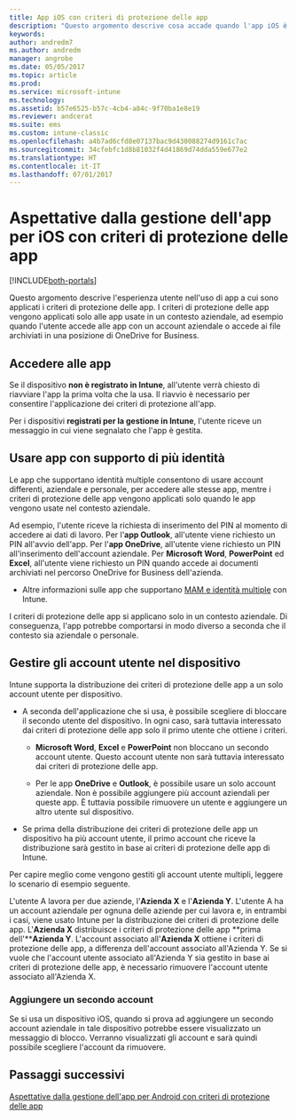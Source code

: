```yaml
---
title: App iOS con criteri di protezione delle app
description: "Questo argomento descrive cosa accade quando l'app iOS è gestita in base ai criteri di protezione delle app."
keywords: 
author: andredm7
ms.author: andredm
manager: angrobe
ms.date: 05/05/2017
ms.topic: article
ms.prod: 
ms.service: microsoft-intune
ms.technology: 
ms.assetid: b57e6525-b57c-4cb4-a84c-9f70ba1e8e19
ms.reviewer: andcerat
ms.suite: ems
ms.custom: intune-classic
ms.openlocfilehash: a4b7ad6cfd8e07137bac9d430088274d9161c7ac
ms.sourcegitcommit: 34cfebfc1d8b81032f4d41869d74dda559e677e2
ms.translationtype: HT
ms.contentlocale: it-IT
ms.lasthandoff: 07/01/2017
---
```

# <a name="what-to-expect-when-your-ios-app-is-managed-by-app-protection-policies"></a>Aspettative dalla gestione dell'app per iOS con criteri di protezione delle app

[!INCLUDE[both-portals](./includes/note-for-both-portals.md)]

 Questo argomento descrive l'esperienza utente nell'uso di app a cui sono applicati i criteri di protezione delle app. I criteri di protezione delle app vengono applicati solo alle app usate in un contesto aziendale, ad esempio quando l'utente accede alle app con un account aziendale o accede ai file archiviati in una posizione di OneDrive for Business.

##  <a name="access-apps"></a>Accedere alle app

Se il dispositivo **non è registrato in Intune**, all'utente verrà chiesto di riavviare l'app la prima volta che la usa. Il riavvio è necessario per consentire l'applicazione dei criteri di protezione all'app. 

<!--- The following screenshot from the Skype app illustrates this restart request: --->


<!---  ![Screenshot of the iOS device showing PIN prompt](../media/appmanagement/iOS_AppPINPrompt.png) --->

Per i dispositivi **registrati per la gestione in Intune**, l'utente riceve un messaggio in cui viene segnalato che l'app è gestita.

##  <a name="use-apps-with-multi-identity-support"></a>Usare app con supporto di più identità

Le app che supportano identità multiple consentono di usare account differenti, aziendale e personale, per accedere alle stesse app, mentre i criteri di protezione delle app vengono applicati solo quando le app vengono usate nel contesto aziendale.  

Ad esempio, l'utente riceve la richiesta di inserimento del PIN al momento di accedere ai dati di lavoro. Per l'**app Outlook**, all'utente viene richiesto un PIN all'avvio dell'app. Per l'**app OneDrive**, all'utente viene richiesto un PIN all'inserimento dell'account aziendale.  Per **Microsoft Word**, **PowerPoint** ed **Excel**, all'utente viene richiesto un PIN quando accede ai documenti archiviati nel percorso OneDrive for Business dell'azienda.

- Altre informazioni sulle app che supportano [MAM e identità multiple](https://www.microsoft.com/cloud-platform/microsoft-intune-apps) con Intune.

I criteri di protezione delle app si applicano solo in un contesto aziendale. Di conseguenza, l'app potrebbe comportarsi in modo diverso a seconda che il contesto sia aziendale o personale.

##  <a name="manage-user-accounts-on-the-device"></a>Gestire gli account utente nel dispositivo

Intune supporta la distribuzione dei criteri di protezione delle app a un solo account utente per dispositivo.

* A seconda dell'applicazione che si usa, è possibile scegliere di bloccare il secondo utente del dispositivo. In ogni caso, sarà tuttavia interessato dai criteri di protezione delle app solo il primo utente che ottiene i criteri.
  * **Microsoft Word**, **Excel** e **PowerPoint** non bloccano un secondo account utente. Questo account utente non sarà tuttavia interessato dai criteri di protezione delle app.  

  * Per le app **OneDrive** e **Outlook**, è possibile usare un solo account aziendale. Non è possibile aggiungere più account aziendali per queste app. È tuttavia possibile rimuovere un utente e aggiungere un altro utente sul dispositivo.

* Se prima della distribuzione dei criteri di protezione delle app un dispositivo ha più account utente, il primo account che riceve la distribuzione sarà gestito in base ai criteri di protezione delle app di Intune.


Per capire meglio come vengono gestiti gli account utente multipli, leggere lo scenario di esempio seguente.

L'utente A lavora per due aziende, l'**Azienda X** e l'**Azienda Y**. L'utente A ha un account aziendale per ognuna delle aziende per cui lavora e, in entrambi i casi, viene usato Intune per la distribuzione dei criteri di protezione delle app. L'**Azienda X** distribuisce i criteri di protezione delle app **prima dell'****Azienda Y**. L'account associato all'**Azienda X** ottiene i criteri di protezione delle app, a differenza dell'account associato all'Azienda Y. Se si vuole che l'account utente associato all'Azienda Y sia gestito in base ai criteri di protezione delle app, è necessario rimuovere l'account utente associato all'Azienda X.

### <a name="add-a-second-account"></a>Aggiungere un secondo account

Se si usa un dispositivo iOS, quando si prova ad aggiungere un secondo account aziendale in tale dispositivo potrebbe essere visualizzato un messaggio di blocco. Verranno visualizzati gli account e sarà quindi possibile scegliere l'account da rimuovere.

## <a name="next-steps"></a>Passaggi successivi
[Aspettative dalla gestione dell'app per Android con criteri di protezione delle app](end-user-mam-apps-android.md)
